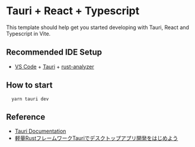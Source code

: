 # Tauri + React + Typescript

This template should help get you started developing with Tauri, React and Typescript in Vite.

## Recommended IDE Setup

- [VS Code](https://code.visualstudio.com/) + [Tauri](https://marketplace.visualstudio.com/items?itemName=tauri-apps.tauri-vscode) + [rust-analyzer](https://marketplace.visualstudio.com/items?itemName=rust-lang.rust-analyzer)


## How to start

```shell
  yarn tauri dev
```


## Reference

- [Tauri Documentation](https://tauri.app/v1/guides/getting-started/setup/)
- [軽量RustフレームワークTauriでデスクトップアプリ開発をはじめよう](https://gihyo.jp/article/2022/10/rust-monthly-topics-02#gh17S4zmML)